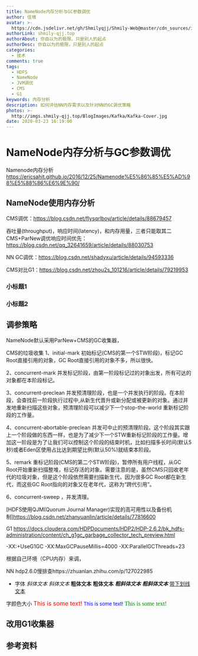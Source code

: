```yaml
---
title: NameNode内存分析与GC参数调优
author: 佳境
avatar: >-
  https://cdn.jsdelivr.net/gh/Shmilyqjj/Shmily-Web@master/cdn_sources/img/custom/avatar.jpg
authorLink: shmily-qjj.top
authorAbout: 你自以为的极限，只是别人的起点
authorDesc: 你自以为的极限，只是别人的起点
categories:
  - 技术
comments: true
tags:
  - HDFS
  - NameNode
  - JVM调优
  - CMS
  - G1
keywords: 内存分析
description: 如何评估NN内存需求以及针对NN的GC调优策略
photos: >-
  http://imgs.shmily-qjj.top/BlogImages/Kafka/Kafka-Cover.jpg
date: 2020-03-23 16:19:00
---
```

# NameNode内存分析与GC参数调优

 Namenode内存分析 https://ericsahit.github.io/2016/12/25/Namenode%E5%86%85%E5%AD%98%E5%88%86%E6%9E%90/

## NameNode使用内存分析    
CMS调优：https://blog.csdn.net/flysqrlboy/article/details/88679457

吞吐量(throughput)，响应时间(latency)，和内存用量，三者只能取其二
CMS+ParNew调优响应时间优先：https://blog.csdn.net/qq_32641659/article/details/88030753



NN GC调优：https://blog.csdn.net/shadyxu/article/details/94593336



CMS对比G1：https://blog.csdn.net/zhou2s_101216/article/details/79219953

### 小标题1  

### 小标题2  


## 调参策略
NameNode默认采用ParNew+CMS的GC收集器，

CMS的垃圾收集
1、initial-mark 初始标记(CMS的第一个STW阶段)，标记GC Root直接引用的对象，GC Root直接引用的对象不多，所以很快。

2、concurrent-mark 并发标记阶段，由第一阶段标记过的对象出发，所有可达的对象都在本阶段标记。

3、concurrent-preclean 并发预清理阶段，也是一个并发执行的阶段。在本阶段，会查找前一阶段执行过程中,从新生代晋升或新分配或被更新的对象。通过并发地重新扫描这些对象，预清理阶段可以减少下一个stop-the-world 重新标记阶段的工作量。

4、concurrent-abortable-preclean 并发可中止的预清理阶段。这个阶段其实跟上一个阶段做的东西一样，也是为了减少下一个STW重新标记阶段的工作量。增加这一阶段是为了让我们可以控制这个阶段的结束时机，比如扫描多长时间(默认5秒)或者Eden区使用占比达到期望比例(默认50%)就结束本阶段。

5、remark 重标记阶段(CMS的第二个STW阶段)，暂停所有用户线程，从GC Root开始重新扫描整堆，标记存活的对象。需要注意的是，虽然CMS只回收老年代的垃圾对象，但是这个阶段依然需要扫描新生代，因为很多GC Root都在新生代，而这些GC Root指向的对象又在老年代，这称为“跨代引用”。

6、concurrent-sweep ，并发清理。


[HDFS使用QJM(Quorum Journal Manager)实现的高可用性以及备份机制]https://blog.csdn.net/zhanyuanlin/article/details/77816600



G1
https://docs.cloudera.com/HDPDocuments/HDP2/HDP-2.6.2/bk_hdfs-administration/content/ch_g1gc_garbage_collector_tech_preview.html

-XX:+UseG1GC -XX:MaxGCPauseMillis=4000 -XX:ParallelGCThreads=23

根据自己环境（CPU内存）来调，

NN hdp2.6.0慢排查https://zhuanlan.zhihu.com/p/127022985

* 字体
*斜体文本*
_斜体文本_
**粗体文本**
__粗体文本__
***粗斜体文本***
___粗斜体文本___
<u>带下划线文本</u>

字颜色大小
<font size="3" color="red">This is some text!</font>
<font size="2" color="blue">This is some text!</font>
<font face="verdana" color="green"  size="3">This is some text!</font>


## 改用G1收集器

## 参考资料  


